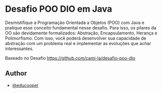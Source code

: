 
# Desafio POO DIO em Java

Desmistifique a Programação Orientada a Objetos (POO) com Java e pratique esse conceito fundamental nesse desafio. Para isso, os pilares da OO são devidamente formalizados: Abstração, Encapsulamento, Herança e Polimorfismo. Com isso, você poderá desenvolver sua capacidade de abstração com um problema real e implementar as evoluções que achar interessantes.

Baseado no Desafio https://github.com/cami-la/desafio-poo-dio 

## Author

- [@educooper](https://github.com/educooper)
